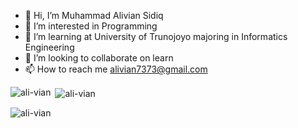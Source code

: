 - 👋 Hi, I’m Muhammad Alivian Sidiq
- 👀 I’m interested in Programming 
- 🌱 I’m learning at University of Trunojoyo majoring in Informatics Engineering 
- 💞️ I’m looking to collaborate on learn
- 📫 How to reach me alivian7373@gmail.com

<!---
ali-vian/ali-vian is a ✨ special ✨ repository because its `README.md` (this file) appears on your GitHub profile.
You can click the Preview link to take a look at your changes.
--->
<p><img align="left" src="https://github-readme-stats.vercel.app/api/top-langs?username=ali-vian&show_icons=true&locale=en&layout=compact" alt="ali-vian" /></p>

<p>&nbsp;<img align="center" src="https://github-readme-stats.vercel.app/api?username=ali-vian&show_icons=true&locale=en" alt="ali-vian" /></p>

<p><img align="center" src="https://github-readme-streak-stats.herokuapp.com/?user=ali-vian" alt="ali-vian" /></p>
